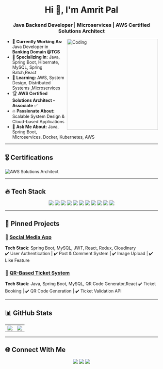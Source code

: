 <h1 align="center">Hi 👋, I'm Amrit Pal</h1>
<h3 align="center">Java Backend Developer | Microservices | AWS Certified Solutions Architect</h3>

<img align="right" alt="Coding" width="300" src="https://media.giphy.com/media/qgQUggAC3Pfv687qPC/giphy.gif">

- 💼 **Currently Working As:** Java Developer in **Banking Domain @TCS**  
- 🚀 **Specializing In:** Java, Spring Boot, Hibernate, MySQL, Spring Batch,React  
- 🌱 **Learning:** AWS, System Design, Distributed Systems ,Microservices
- 🏆 **AWS Certified Solutions Architect - Associate** ✅  
- 🔥 **Passionate About:** Scalable System Design & Cloud-based Applications  
- 💬 **Ask Me About:** Java, Spring Boot, Microservices, Docker, Kubernetes, AWS  

---

## 🎖️ **Certifications**
![AWS Solutions Architect](https://images.credly.com/size/220x220/images/0e284c3f-5164-4b21-8660-0d84737941bc/image.png)

---

## 🔥 **Tech Stack**
<p align="center">
  <img src="https://img.shields.io/badge/Java-ED8B00?style=for-the-badge&logo=java&logoColor=white" />
  <img src="https://img.shields.io/badge/Spring%20Boot-6DB33F?style=for-the-badge&logo=springboot&logoColor=white" />
  <img src="https://img.shields.io/badge/Hibernate-59666C?style=for-the-badge&logo=hibernate&logoColor=white" />
  <img src="https://img.shields.io/badge/MySQL-4479A1?style=for-the-badge&logo=mysql&logoColor=white" />
  <img src="https://img.shields.io/badge/MongoDB-4EA94B?style=for-the-badge&logo=mongodb&logoColor=white" />
  <img src="https://img.shields.io/badge/Node.js-339933?style=for-the-badge&logo=nodedotjs&logoColor=white" />
  <img src="https://img.shields.io/badge/React-61DAFB?style=for-the-badge&logo=react&logoColor=black" />
  <img src="https://img.shields.io/badge/Redux-764ABC?style=for-the-badge&logo=redux&logoColor=white" />
  <img src="https://img.shields.io/badge/Docker-2496ED?style=for-the-badge&logo=docker&logoColor=white" />
  <img src="https://img.shields.io/badge/AWS-232F3E?style=for-the-badge&logo=amazonaws&logoColor=white" />
  <img src="https://img.shields.io/badge/Kubernetes-326CE5?style=for-the-badge&logo=kubernetes&logoColor=white" />
</p>

---

## 📌 **Pinned Projects**
### 🔹 [Social Media App](https://github.com/amritp22/full-stack-Social-media)
**Tech Stack:** Spring Boot, MySQL, JWT, React, Redux, Cloudinary  
✔️ User Authentication | ✔️ Post & Comment System | ✔️ Image Upload | ✔️ Like Feature  

### 🔹 [QR-Based Ticket System](https://github.com/amritp22/MusketApp/tree/master)
**Tech Stack:** Java, Spring Boot, MySQL, QR Code Generator,React 
✔️ Ticket Booking | ✔️ QR Code Generation | ✔️ Ticket Validation API  


---

## 📊 **GitHub Stats**
<table>
  <tr>
    <td>
      <img src="https://github-readme-stats.vercel.app/api/top-langs/?username=amritp22&layout=compact&langs_count=6&theme=radical" />
    </td>
    <td>
      <img src="https://github-readme-stats.vercel.app/api?username=amritp22&show_icons=true&theme=radical" />
    </td>
  </tr>
</table>


---

## 🌐 **Connect With Me**
<p align="center">
  <a href="www.linkedin.com/in/amrit-pal-singh-0462111a4e" target="_blank"><img src="https://img.shields.io/badge/LinkedIn-blue?style=for-the-badge&logo=linkedin"></a>
  <a href="mailto:your.amritprince13@gmail.com"><img src="https://img.shields.io/badge/Email-D14836?style=for-the-badge&logo=gmail&logoColor=white"></a>
  <a href="https://amritp22.github.io/" target="_blank"><img src="https://img.shields.io/badge/Portfolio-000?style=for-the-badge&logo=vercel"></a>
</p>
